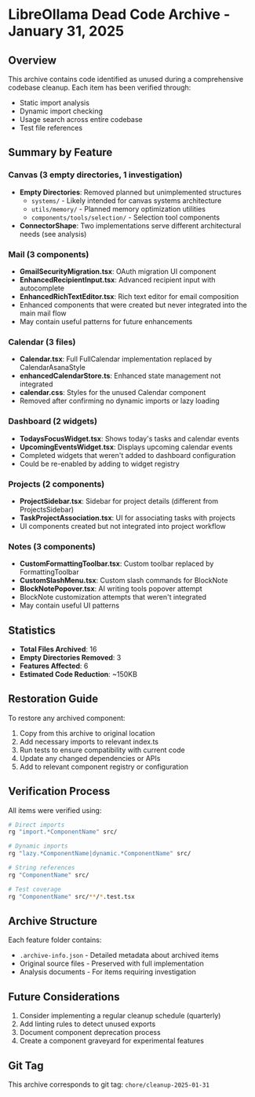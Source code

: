 # LibreOllama Dead Code Archive - January 31, 2025

## Overview
This archive contains code identified as unused during a comprehensive codebase cleanup. Each item has been verified through:
- Static import analysis
- Dynamic import checking
- Usage search across entire codebase
- Test file references

## Summary by Feature

### Canvas (3 empty directories, 1 investigation)
- **Empty Directories**: Removed planned but unimplemented structures
  - `systems/` - Likely intended for canvas systems architecture
  - `utils/memory/` - Planned memory optimization utilities
  - `components/tools/selection/` - Selection tool components
- **ConnectorShape**: Two implementations serve different architectural needs (see analysis)

### Mail (3 components)
- **GmailSecurityMigration.tsx**: OAuth migration UI component
- **EnhancedRecipientInput.tsx**: Advanced recipient input with autocomplete
- **EnhancedRichTextEditor.tsx**: Rich text editor for email composition
- Enhanced components that were created but never integrated into the main mail flow
- May contain useful patterns for future enhancements

### Calendar (3 files)
- **Calendar.tsx**: Full FullCalendar implementation replaced by CalendarAsanaStyle
- **enhancedCalendarStore.ts**: Enhanced state management not integrated
- **calendar.css**: Styles for the unused Calendar component
- Removed after confirming no dynamic imports or lazy loading

### Dashboard (2 widgets)
- **TodaysFocusWidget.tsx**: Shows today's tasks and calendar events
- **UpcomingEventsWidget.tsx**: Displays upcoming calendar events
- Completed widgets that weren't added to dashboard configuration
- Could be re-enabled by adding to widget registry

### Projects (2 components)
- **ProjectSidebar.tsx**: Sidebar for project details (different from ProjectsSidebar)
- **TaskProjectAssociation.tsx**: UI for associating tasks with projects
- UI components created but not integrated into project workflow

### Notes (3 components)
- **CustomFormattingToolbar.tsx**: Custom toolbar replaced by FormattingToolbar
- **CustomSlashMenu.tsx**: Custom slash commands for BlockNote
- **BlockNotePopover.tsx**: AI writing tools popover attempt
- BlockNote customization attempts that weren't integrated
- May contain useful UI patterns

## Statistics
- **Total Files Archived**: 16
- **Empty Directories Removed**: 3
- **Features Affected**: 6
- **Estimated Code Reduction**: ~150KB

## Restoration Guide
To restore any archived component:
1. Copy from this archive to original location
2. Add necessary imports to relevant index.ts
3. Run tests to ensure compatibility with current code
4. Update any changed dependencies or APIs
5. Add to relevant component registry or configuration

## Verification Process
All items were verified using:
```bash
# Direct imports
rg "import.*ComponentName" src/

# Dynamic imports  
rg "lazy.*ComponentName|dynamic.*ComponentName" src/

# String references
rg "ComponentName" src/

# Test coverage
rg "ComponentName" src/**/*.test.tsx
```

## Archive Structure
Each feature folder contains:
- `.archive-info.json` - Detailed metadata about archived items
- Original source files - Preserved with full implementation
- Analysis documents - For items requiring investigation

## Future Considerations
1. Consider implementing a regular cleanup schedule (quarterly)
2. Add linting rules to detect unused exports
3. Document component deprecation process
4. Create a component graveyard for experimental features

## Git Tag
This archive corresponds to git tag: `chore/cleanup-2025-01-31`